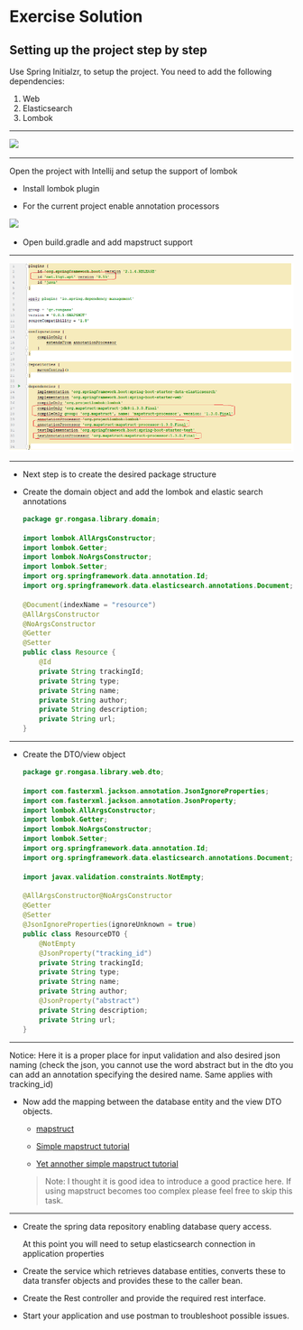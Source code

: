 # Exercise Solution

## Setting up the project step by step

Use Spring Initialzr, to setup the project.  You need to add the following dependencies:

1. Web
2. Elasticsearch
3. Lombok

---

![](assets/initializr.png)

---

Open the project with Intellij and setup the support of lombok

* Install lombok plugin

* For the current project enable annotation processors

![](assets/lombok-idea.png)

* Open build.gradle and add mapstruct support

---

![](assets/mapstruct-gradle.png)

---


* Next step is to create the desired package structure

* Create the domain object and add the lombok and elastic search annotations

   ```java
   package gr.rongasa.library.domain;
   
   import lombok.AllArgsConstructor;
   import lombok.Getter;
   import lombok.NoArgsConstructor;
   import lombok.Setter;
   import org.springframework.data.annotation.Id;
   import org.springframework.data.elasticsearch.annotations.Document;
   
   @Document(indexName = "resource")
   @AllArgsConstructor
   @NoArgsConstructor
   @Getter
   @Setter
   public class Resource {
       @Id
       private String trackingId;
       private String type;
       private String name;
       private String author;
       private String description;
       private String url;
   }
   ```

---

* Create the DTO/view object

   ```java
   package gr.rongasa.library.web.dto;
   
   import com.fasterxml.jackson.annotation.JsonIgnoreProperties;
   import com.fasterxml.jackson.annotation.JsonProperty;
   import lombok.AllArgsConstructor;
   import lombok.Getter;
   import lombok.NoArgsConstructor;
   import lombok.Setter;
   import org.springframework.data.annotation.Id;
   import org.springframework.data.elasticsearch.annotations.Document;
   
   import javax.validation.constraints.NotEmpty;
   
   @AllArgsConstructor@NoArgsConstructor
   @Getter
   @Setter
   @JsonIgnoreProperties(ignoreUnknown = true)
   public class ResourceDTO {
       @NotEmpty
       @JsonProperty("tracking_id")
       private String trackingId;
       private String type;
       private String name;
       private String author;
       @JsonProperty("abstract")
       private String description;
       private String url;
   }
   
   ```
---

   Notice: Here it is a proper place for input validation and also desired json naming (check the json, you cannot use the word abstract but in the dto you can add an annotation specifying the desired name. Same applies with tracking_id)

* Now add the mapping between the database entity and the view DTO objects.

   * [mapstruct](http://mapstruct.org/)

   * [Simple mapstruct tutorial](https://www.baeldung.com/mapstruct)

   * [Yet annother simple mapstruct tutorial](https://sharing.luminis.eu/blog/object-mapping-magic-with-mapstruct/)
   

   > Note: I thought it is good idea to introduce a good practice here. If using mapstruct becomes too complex please feel free to skip this task.

   
---

* Create the spring data repository enabling database query access.

   At this point you will need to setup elasticsearch connection in application properties

* Create the service which retrieves database entities, converts these to data transfer objects and provides these to the caller bean.

* Create the Rest controller and provide the required rest interface.

* Start your application and use postman to troubleshoot possible issues. 